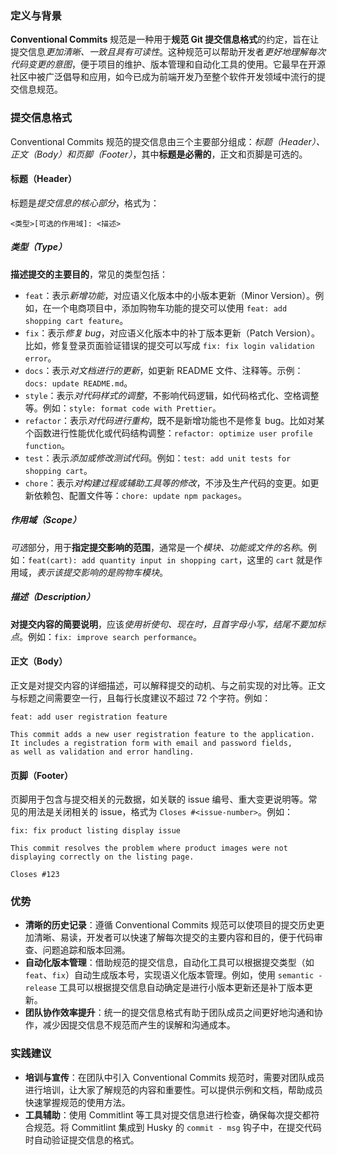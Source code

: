 ### 定义与背景

**Conventional Commits** 规范是一种用于**规范 Git 提交信息格式**的约定，旨在让提交信息*更加清晰、一致且具有可读性*。这种规范可以帮助开发者*更好地理解每次代码变更的意图*，便于项目的维护、版本管理和自动化工具的使用。它最早在开源社区中被广泛倡导和应用，如今已成为前端开发乃至整个软件开发领域中流行的提交信息规范。

### 提交信息格式

Conventional Commits 规范的提交信息由三个主要部分组成：*标题（Header）、正文（Body）和页脚（Footer）*，其中**标题是必需的**，正文和页脚是可选的。

#### 标题（Header）

标题是*提交信息的核心部分*，格式为：

```plaintext
<类型>[可选的作用域]: <描述>
```

##### 类型（Type）
**描述提交的主要目的**，常见的类型包括：

  - `feat`：表示*新增功能*，对应语义化版本中的小版本更新（Minor Version）。例如，在一个电商项目中，添加购物车功能的提交可以使用 `feat: add shopping cart feature`。
  - `fix`：表示*修复 bug*，对应语义化版本中的补丁版本更新（Patch Version）。比如，修复登录页面验证错误的提交可以写成 `fix: fix login validation error`。
  - `docs`：表示*对文档进行的更新*，如更新 README 文件、注释等。示例：`docs: update README.md`。
  - `style`：表示*对代码样式的调整*，不影响代码逻辑，如代码格式化、空格调整等。例如：`style: format code with Prettier`。
  - `refactor`：表示*对代码进行重构*，既不是新增功能也不是修复 bug。比如对某个函数进行性能优化或代码结构调整：`refactor: optimize user profile function`。
  - `test`：表示*添加或修改测试代码*。例如：`test: add unit tests for shopping cart`。
  - `chore`：表示*对构建过程或辅助工具等的修改*，不涉及生产代码的变更。如更新依赖包、配置文件等：`chore: update npm packages`。

##### 作用域（Scope）
*可选*部分，用于**指定提交影响的范围**，通常是一个*模块、功能或文件的名称*。例如：`feat(cart): add quantity input in shopping cart`，这里的 `cart` 就是作用域，*表示该提交影响的是购物车模块*。

##### 描述（Description）
**对提交内容的简要说明**，应该*使用祈使句、现在时，且首字母小写，结尾不要加标点*。例如：`fix: improve search performance`。


#### 正文（Body）

正文是对提交内容的详细描述，可以解释提交的动机、与之前实现的对比等。正文与标题之间需要空一行，且每行长度建议不超过 72 个字符。例如：

```plaintext
feat: add user registration feature

This commit adds a new user registration feature to the application.
It includes a registration form with email and password fields,
as well as validation and error handling.
```

#### 页脚（Footer）

页脚用于包含与提交相关的元数据，如关联的 issue 编号、重大变更说明等。常见的用法是关闭相关的 issue，格式为 `Closes #<issue-number>`。例如：

```plaintext
fix: fix product listing display issue

This commit resolves the problem where product images were not
displaying correctly on the listing page.

Closes #123
```

### 优势

- **清晰的历史记录**：遵循 Conventional Commits 规范可以使项目的提交历史更加清晰、易读，开发者可以快速了解每次提交的主要内容和目的，便于代码审查、问题追踪和版本回溯。
- **自动化版本管理**：借助规范的提交信息，自动化工具可以根据提交类型（如 `feat`、`fix`）自动生成版本号，实现语义化版本管理。例如，使用 `semantic - release` 工具可以根据提交信息自动确定是进行小版本更新还是补丁版本更新。
- **团队协作效率提升**：统一的提交信息格式有助于团队成员之间更好地沟通和协作，减少因提交信息不规范而产生的误解和沟通成本。

### 实践建议

- **培训与宣传**：在团队中引入 Conventional Commits 规范时，需要对团队成员进行培训，让大家了解规范的内容和重要性。可以提供示例和文档，帮助成员快速掌握规范的使用方法。
- **工具辅助**：使用 Commitlint 等工具对提交信息进行检查，确保每次提交都符合规范。将 Commitlint 集成到 Husky 的 `commit - msg` 钩子中，在提交代码时自动验证提交信息的格式。
